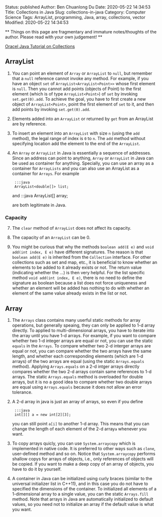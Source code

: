 Status: published
Author: Ben Chuanlong Du
Date: 2020-05-22 14:34:53
Title: Collections in Java
Slug: collections-in-java
Category: Computer Science
Tags: ArrayList, programming, Java, array, collections, vector
Modified: 2020-05-22 14:34:53

**
Things on this page are
fragmentary and immature notes/thoughts of the author.
Please read with your own judgement!
**


[Oracel Java Tutorial on Collections](http://docs.oracle.com/javase/tutorial/collections/index.html)

## ArrayList

1. You can point an element of `Array` or `ArrayList` to `null`, 
    but remember that a `null` reference cannot invoke any method. 
    For example, 
    if you have an object `set` of `ArrayList<ArrayList<Point>>` whose first element is `null`. 
    Then you cannot add points (objects of Point) to the first element 
    (which is of type `ArrayList<Point>`) of `set` by invoking `set.get(0).add`. 
    To achieve the goal, 
    you have to first create a new object of `ArrayList<Point>`, 
    point the first element of `set` to it, 
    and then add points by invoking `set.get(0).add`.

3. Elements added into an `ArrayList` or returned by `get` from an
    ArrayList are by reference.

4. To insert an element into an `ArrayList` with size `n` (using the `add` method), 
    the legal range of index is `0` to `n`. 
    The `add` method without specifying location add the element to the end of the `ArrayList`.

6. An `Array` or `ArrayList` in Java is essentially a sequence of addresses. 
    Since an address can point to anything, 
    `Array` or `ArrayList` in Java can be used as container for anything. 
    Specially, 
    you can use an array as a container for `ArrayLists` 
    and you can also use an ArrayList as a container for `Arrays`. 
    For example 

        :::java
        ArrayList<double[]> list;

    and 
        :::java
        ArrayList<Integer>[] array;

    are both legitimate in Java.

### Capacity

7. The `clear` method of `ArrayList` does not affect its capacity.

5. The capacity of an `ArrayList` can be 0.

3. You might be curious that why the methods `boolean add(E e)` and `void add(int index, E e)` have different signatures. 
    The reason is that `boolean add(E e)` is inherited from the `Collection` interface. 
    For other collections such as set and map, etc., 
    it is beneficial to know whether an elements to be added to it already exists or not.
    The return value (indicating whether the ...) is then very helpful. 
    For the list specific method `void add(int index, E e)`,
    there is no need to define the signature as boolean because a list does not force uniqueness 
    and whether an element will be added has nothing to do with whether an element of the same value already exists in the list or not.

## Array

1. The `Arrays` class contains many userful static methods for array operations,
    but generally speaing, 
    they can only be applied to 1-d array directly. 
    To applied to multi-dimensional arrays, 
    you have to iterate into the array until you have 1-d arrays. 
    For example, 
    if you want to compare whether two 1-d integer arrays are equal or not,
    you can use the static `equals` in the `Arrays`. 
    To compare whether two 2-d interger arrays are equal or not, 
    you can compare whether the two arrays have the same length, 
    and whether each corresponding elements (which are 1-d arrays) of the two arrays are equal 
    (using the static `Arrays.equals` method). 
    Applying `Arrays.equals` on a 2-d intger arrays directly compares whether the two 2-d arrays 
    contain same references to 1-d arrays. 
    The static `Arrays.equals` method is overloaded for double arrays,
    but it is no a good idea to compare whether two double arrays are equal using `Arrays.equals`
    because it does not allow an error tolerance.

2. A 2-d array in java is just an array of arrays, 
    so even if you define 

        :::java
        int[][] a = new int[2][3]; 

    you can still point `a[i]` to another 1-d array. 
    This means that you can change the
    length of each element of the 2-d array`a` whenever you want.

3. To copy arrays quicly, 
    you can use `System.arraycopy` which is implemented in native code. 
    It is preferred to other ways such as `clone`, 
    user-defined method and so on. 
    Notice that `System.arraycopy` performs shallow copys for arrays of objects,
    i.e., only references of objects will be copied. 
    If you want to make a deep copy of an array of objects, 
    you have to do it by yourself.

4. A container in Java can be initialized using curly braces 
    (similar to the universal initializer list in C++11), 
    and in this case you do not have to specified the dimensions of the container. 
    To initialized all elements of a 1-dimensional array to a single value, 
    you can the static `Arrays.fill` method.
    Note that arrays in Java are automatically initialized to default values, 
    so you need not to initialize an array if the default value is what you want.



